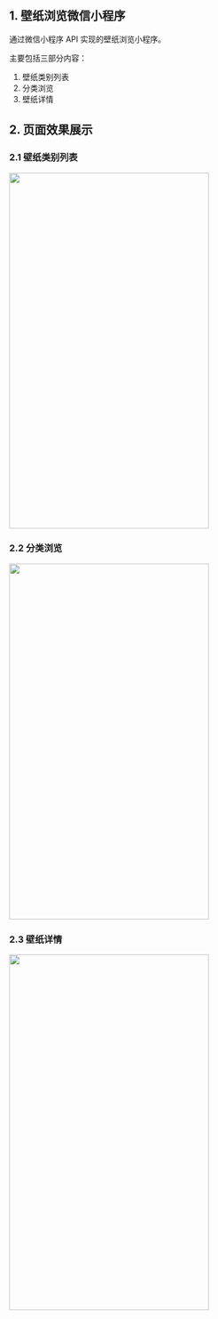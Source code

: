 ## 1. 壁纸浏览微信小程序

通过微信小程序 API 实现的壁纸浏览小程序。  

主要包括三部分内容：
1. 壁纸类别列表
2. 分类浏览
3. 壁纸详情


## 2. 页面效果展示

### 2.1 壁纸类别列表  

<img src="http://m.qpic.cn/psc?/V10aaGcc22Xzag/WGZ1a5bTIicW2i.M8eZ28LPMgHH0lePv7XALfDwIVZWs8tYkDoTHInQxVNJr3jr76BAX9h*MWzG1BqR0n6VzlQ!!/b&bo=OASABwAAAAARB4s!&rf=viewer_4" width=360 height=640 />

### 2.2 分类浏览  

<img src="http://m.qpic.cn/psc?/V10aaGcc22Xzag/WGZ1a5bTIicW2i.M8eZ28An91z1mLXhLi67pgjk4uHRGPBreMRAdvbF0DpQb7V9R.U0nv4ibLQIIR5tMh6h2dg!!/b&bo=OASABwAAAAARB4s!&rf=viewer_4" width=360 height=640 />

### 2.3 壁纸详情  

<img src="http://m.qpic.cn/psc?/V10aaGcc22Xzag/WGZ1a5bTIicW2i.M8eZ28AKoG7P9b0L34QEEvh.ngu**LA.eDfN*4gB98f5cATT78IpSPWKiakYmKooVTVTQ9g!!/b&bo=OASABwAAAAARB4s!&rf=viewer_4" width=360 height=640 />
